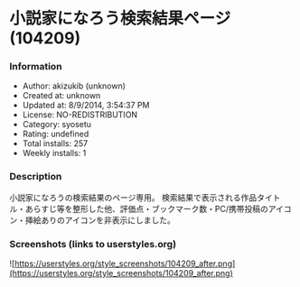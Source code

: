 # 小説家になろう検索結果ページ (104209)

### Information
- Author: akizukib (unknown)
- Created at: unknown
- Updated at: 8/9/2014, 3:54:37 PM
- License: NO-REDISTRIBUTION
- Category: syosetu
- Rating: undefined
- Total installs: 257
- Weekly installs: 1


### Description
小説家になろうの検索結果のページ専用。
検索結果で表示される作品タイトル・あらすじ等を整形した他、評価点・ブックマーク数・PC/携帯投稿のアイコン・挿絵ありのアイコンを非表示にしました。


### Screenshots (links to userstyles.org)
![https://userstyles.org/style_screenshots/104209_after.png](https://userstyles.org/style_screenshots/104209_after.png)


